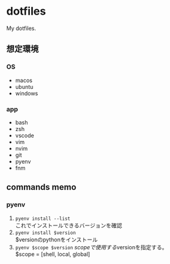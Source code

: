 # dotfiles
My dotfiles. 

## 想定環境

### OS
- macos
- ubuntu
- windows

### app
- bash
- zsh
- vscode
- vim
- nvim
- git
- pyenv
- fnm

## commands memo
### pyenv
1. `pyenv install --list`  
これでインストールできるバージョンを確認  
2. `pyenv install $version`  
$versionのpythonをインストール  
3. `pyenv $scope $version`
$scopeで使用する$versionを指定する。  
$scope = [shell, local, global]
